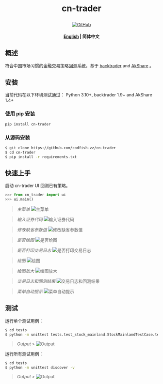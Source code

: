 <!---
# Copyright 2020-present, BigFish (huui1998@163.com).
#
# Licensed under the Apache License, Version 2.0 (the "License");
# you may not use this file except in compliance with the License.
# You may obtain a copy of the License at
#
#     http://www.apache.org/licenses/LICENSE-2.0
#
# Unless required by applicable law or agreed to in writing, software
# distributed under the License is distributed on an "AS IS" BASIS,
# WITHOUT WARRANTIES OR CONDITIONS OF ANY KIND, either express or implied.
# See the License for the specific language governing permissions and
# limitations under the License.
-->

<h1 align="center">
    <p>cn-trader</p>
</h1>

<p align="center">
    <a href="https://github.com/codfish-zz/cn-trader/blob/master/LICENSE">
        <img alt="GitHub" src="https://github.com/codfish-zz/cn-trader/blob/static/license.svg?color=blue">
    </a>
</p>

<h4 align="center">
    <p>
        <a href="https://github.com/codfish-zz/cn-trader/blob/master/README.md">English</a> |
        <b>简体中文</b>
</h4>

## 概述

符合中国市场习惯的金融交易策略回测系统，基于 [backtrader](https://www.backtrader.com) and [AkShare](https://www.akshare.xyz) 。

## 安装

当前代码在以下环境测试通过：
Python 3.10+, backtrader 1.9+ and AkShare 1.4+

### 使用 pip 安装

```bash
pip install cn-trader
```

### 从源码安装

```bash
$ git clone https://github.com/codfish-zz/cn-trader
$ cd cn-trader
$ pip install -r requirements.txt
```

## 快速上手

启动 cn-trader UI 回测已有策略。

```python
>>> from cn_trader import ui
>>> ui.main()
```

> _主菜单_ ![主菜单](https://github.com/codfish-zz/cn-trader/blob/static/main_menu.png)

> _输入证券代码_ ![输入证券代码](https://github.com/codfish-zz/cn-trader/blob/static/input_stock_symbol.png)

> _修改缺省参数值_ ![修改缺省参数值](https://github.com/codfish-zz/cn-trader/blob/static/change_default_params.png)

> _是否绘图_ ![是否绘图](https://github.com/codfish-zz/cn-trader/blob/static/show_picture_or_not.png)

> _是否打印交易日志_ ![是否打印交易日志](https://github.com/codfish-zz/cn-trader/blob/static/show_log_or_not.png)

> _绘图_ ![绘图](https://github.com/codfish-zz/cn-trader/blob/static/plotting_full.png)

> _绘图放大_ ![绘图放大](https://github.com/codfish-zz/cn-trader/blob/static/plotting_section.png)

> _交易日志和回测结果_ ![交易日志和回测结果](https://github.com/codfish-zz/cn-trader/blob/static/show_output.png)

> _菜单自动提示_ ![菜单自动提示](https://github.com/codfish-zz/cn-trader/blob/static/menu_completing.png)

## 测试

运行单个测试用例：

```bash
$ cd tests
$ python -m unittest tests.test_stock_mainland.StockMainlandTestCase.test_strategy_check_sma_cross
```

> _Output_ > ![Output](https://github.com/codfish-zz/cn-trader/blob/static/unit_test_single.png)

运行所有测试用例：

```bash
$ cd tests
$ python -m unittest discover -v
```

> _Output_ > ![Output](https://github.com/codfish-zz/cn-trader/blob/static/unit_test_all.png)
